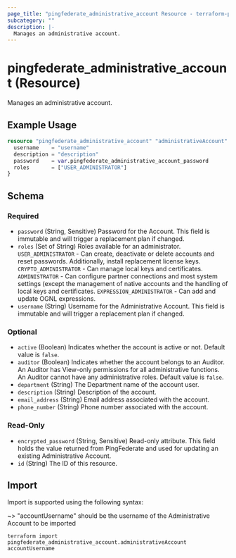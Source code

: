 ```yaml
---
page_title: "pingfederate_administrative_account Resource - terraform-provider-pingfederate"
subcategory: ""
description: |-
  Manages an administrative account.
---
```


# pingfederate_administrative_account (Resource)

Manages an administrative account.

## Example Usage

```terraform
resource "pingfederate_administrative_account" "administrativeAccount" {
  username    = "username"
  description = "description"
  password    = var.pingfederate_administrative_account_password
  roles       = ["USER_ADMINISTRATOR"]
}
```

<!-- schema generated by tfplugindocs -->
## Schema

### Required

- `password` (String, Sensitive) Password for the Account. This field is immutable and will trigger a replacement plan if changed.
- `roles` (Set of String) Roles available for an administrator. `USER_ADMINISTRATOR` - Can create, deactivate or delete accounts and reset passwords. Additionally, install replacement license keys. `CRYPTO_ADMINISTRATOR` - Can manage local keys and certificates. `ADMINISTRATOR` - Can configure partner connections and most system settings (except the management of native accounts and the handling of local keys and certificates. `EXPRESSION_ADMINISTRATOR` - Can add and update OGNL expressions.
- `username` (String) Username for the Administrative Account. This field is immutable and will trigger a replacement plan if changed.

### Optional

- `active` (Boolean) Indicates whether the account is active or not. Default value is `false`.
- `auditor` (Boolean) Indicates whether the account belongs to an Auditor. An Auditor has View-only permissions for all administrative functions. An Auditor cannot have any administrative roles. Default value is `false`.
- `department` (String) The Department name of the account user.
- `description` (String) Description of the account.
- `email_address` (String) Email address associated with the account.
- `phone_number` (String) Phone number associated with the account.

### Read-Only

- `encrypted_password` (String, Sensitive) Read-only attribute. This field holds the value returned from PingFederate and used for updating an existing Administrative Account.
- `id` (String) The ID of this resource.

## Import

Import is supported using the following syntax:

~> "accountUsername" should be the username of the Administrative Account to be imported

```shell
terraform import pingfederate_administrative_account.administrativeAccount accountUsername
```